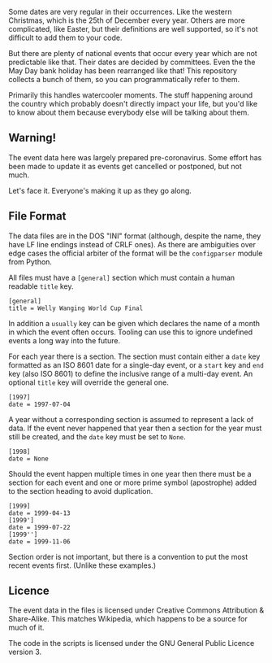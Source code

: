 

Some dates are very regular in their occurrences.
Like the western Christmas,
which is the 25th of December every year.
Others are more complicated,
like Easter,
but their definitions are well supported,
so it's not difficult to add them to your code.

But there are plenty of national events that occur
every year which are not predictable like that.
Their dates are decided by committees.
Even the the May Day bank holiday has been rearranged
like that!
This repository collects a bunch of them,
so you can programmatically refer to them.

Primarily this handles watercooler moments.
The stuff happening around the country which probably
doesn't directly impact your life,
but you'd like to know about them because everybody else
will be talking about them.

## Warning!

The event data here was largely prepared pre-coronavirus.
Some effort has been made to update it as events get cancelled
or postponed,
but not much.

Let's face it.
Everyone's making it up as they go along.

## File Format

The data files are in the DOS "INI" format
(although, despite the name, they have LF line endings
instead of CRLF ones).
As there are ambiguities over edge cases the official arbiter
of the format will be the `configparser` module from Python.

All files must have a `[general]` section which must contain
a human readable `title` key.

    [general]
    title = Welly Wanging World Cup Final

In addition a `usually` key can be given which declares the name
of a month in which the event often occurs.
Tooling can use this to ignore undefined events a long way
into the future.

For each year there is a section.
The section must contain either a `date` key formatted
as an ISO 8601 date for a single-day event,
or a `start` key and `end` key (also ISO 8601) to define
the inclusive range of a multi-day event.
An optional `title` key will override the general one.

    [1997]
    date = 1997-07-04

A year without a corresponding section is assumed to
represent a lack of data.
If the event never happened that year then a section
for the year must still be created,
and the `date` key must be set to `None`.

    [1998]
    date = None

Should the event happen multiple times in one year then
there must be a section for each event and one or more
prime symbol (apostrophe) added to the section heading
to avoid duplication.

    [1999]
    date = 1999-04-13
    [1999']
    date = 1999-07-22
    [1999'']
    date = 1999-11-06

Section order is not important, but there is a convention
to put the most recent events first.  (Unlike these
examples.)

## Licence

The event data in the files is licensed under
Creative Commons Attribution & Share-Alike.
This matches Wikipedia,
which happens to be a source for much of it.

The code in the scripts is licensed under
the GNU General Public Licence version 3.


